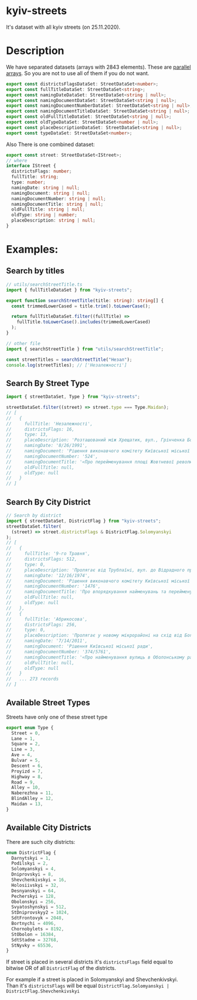 # kyiv-streets

It's dataset with all kyiv streets (on 25.11.2020).

# Description

We have separated datasets (arrays with 2843 elements). These are [parallel arrays](https://en.wikipedia.org/wiki/Parallel_array). So you are not to use all of them if you do not want.

```typescript
export const districtsFlagsDataSet: StreetDataSet<number>;
export const fullTitleDataSet: StreetDataSet<string>;
export const namingDateDataSet: StreetDataSet<string | null>;
export const namingDocumentDataSet: StreetDataSet<string | null>;
export const namingDocumentNumberDataSet: StreetDataSet<string | null>;
export const namingDocumentTitleDataSet: StreetDataSet<string | null>;
export const oldFullTitleDataSet: StreetDataSet<string | null>;
export const oldTypeDataSet: StreetDataSet<number | null>;
export const placeDescriptionDataSet: StreetDataSet<string | null>;
export const typeDataSet: StreetDataSet<number>;
```

Also There is one combined dataset:

```typescript
export const street: StreetDataSet<IStreet>;
// where
interface IStreet {
  districtsFlags: number;
  fullTitle: string;
  type: number;
  namingDate: string | null;
  namingDocument: string | null;
  namingDocumentNumber: string | null;
  namingDocumentTitle: string | null;
  oldFullTitle: string | null;
  oldType: string | number;
  placeDescription: string | null;
}
```

# Examples:

## Search by titles

```typescript
// utils/searchStreetTitle.ts
import { fullTitleDataSet } from "kyiv-streets";

export function searchStreetTitle(title: string): string[] {
  const trimmedLowerCased = title.trim().toLowerCase();

  return fullTitleDataSet.filter((fullTitle) =>
    fullTitle.toLowerCase().includes(trimmedLowerCased)
  );
}
```

```typescript
// other file
import { searchStreetTitle } from "utils/searchStreetTitle";

const streetTitles = searchStreetTitle("Незал");
console.log(streetTitles); // ['Незалежності']
```

## Search By Street Type

```typescript
import { streetDataSet, Type } from "kyiv-streets";

streetDataSet.filter((street) => street.type === Type.Maidan);
// [
//   {
//     fullTitle: 'Незалежності',
//     districtsFlags: 16,
//     type: 13,
//     placeDescription: 'Розташований між Хрещатик, вул., Грінченка Бориса, вул., Шевченка Тараса, пров., Софіївською вул., Малою Житомирською вул., Михайлівською вул., Костьольною вул., Інститутською вул., Городецького Архітектора, вул.',
//     namingDate: '8/26/1991',
//     namingDocument: 'Рішення виконавчого комітету Київської міської ради народних депутатів',
//     namingDocumentNumber: '524',
//     namingDocumentTitle: '«Про перейменування площі Жовтневої революції і станції метро „Площа Жовтневої революції“» ',
//     oldFullTitle: null,
//     oldType: null
//   }
// ]
```

## Search By City District

```typescript
// Search by district
import { streetDataSet, DistrictFlag } from "kyiv-streets";
streetDataSet.filter(
  (street) => street.districtsFlags & DistrictFlag.Solomyanskyi
);
// [
//   {
//     fullTitle: '9-го Травня',
//     districtsFlags: 512,
//     type: 0,
//     placeDescription: 'Пролягає від Трублаїні, вул. до Відрадного просп.',
//     namingDate: '12/16/1974',
//     namingDocument: 'Рішення виконавчого комітету Київської міської ради депутатів трудящих',
//     namingDocumentNumber: '1476',
//     namingDocumentTitle: 'Про впорядкування найменувань та перейменування вулиць м. Києва',
//     oldFullTitle: null,
//     oldType: null
//   },
//   {
//     fullTitle: 'Абрикосова',
//     districtsFlags: 256,
//     type: 0,
//     placeDescription: 'Пролягає у новому мікрорайоні на схід від Богатирської вул. паралельно Сетомльській вул.',
//     namingDate: '7/14/2011',
//     namingDocument: 'Рішення Київської міської ради',
//     namingDocumentNumber: '374/5761',
//     namingDocumentTitle: '«Про найменування вулиць в Оболонському районі м. Києва»',
//     oldFullTitle: null,
//     oldType: null
//   }
//   ... 273 records
// ]
```

## Available Street Types

Streets have only one of these street type

```typescript
export enum Type {
  Street = 0,
  Lane = 1,
  Square = 2,
  Line = 3,
  Ave = 4,
  Bulvar = 5,
  Descent = 6,
  Proyizd = 7,
  Highway = 8,
  Road = 9,
  Alley = 10,
  Naberezhna = 11,
  BlindAlley = 12,
  Maidan = 13,
}
```

## Available City Districts

There are such city districts:

```typescript
enum DistrictFlag {
  Darnytskyi = 1,
  Podilskyi = 2,
  Solomyanskyi = 4,
  Dniprovskyi = 8,
  Shevchenkivskyi = 16,
  Holosiivskyi = 32,
  Desnyanskyi = 64,
  Pecherskyi = 128,
  Obolonskyi = 256,
  Svyatoshynskyi = 512,
  StDniprovskyy2 = 1024,
  SdtFrontovyk = 2048,
  Bortnychi = 4096,
  Chornobylets = 8192,
  StObolon = 16384,
  SdtStadne = 32768,
  StNyvky = 65536,
}
```

If street is placed in several districts it's `districtsFlags` field equal to bitwise OR of all `DistrictFlag` of the districts.

For example if a street is placed in Solomyanskyi and Shevchenkivskyi. Than it's `districtsFlags` will be equal `DistrictFlag.Solomyanskyi | DistrictFlag.Shevchenkivskyi`
